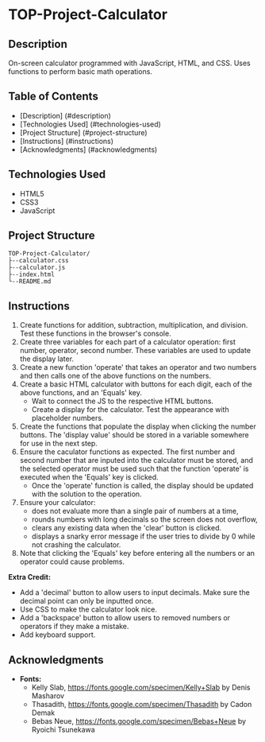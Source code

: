 # TOP-Project-Calculator

## Description
On-screen calculator programmed with JavaScript, HTML, and CSS. Uses functions to perform basic math operations.

## Table of Contents
- [Description] (#description)
- [Technologies Used] (#technologies-used)
- [Project Structure] (#project-structure)
- [Instructions] (#instructions)
- [Acknowledgments] (#acknowledgments)

## Technologies Used
- HTML5
- CSS3
- JavaScript

## Project Structure
```
TOP-Project-Calculator/
├--calculator.css
├--calculator.js
├--index.html
└--README.md
```

## Instructions
1. Create functions for addition, subtraction, multiplication, and division. Test these functions in the browser's console.
2. Create three variables for each part of a calculator operation: first number, operator, second number. These variables are used to update the display later.
3. Create a new function 'operate' that takes an operator and two numbers and then calls one of the above functions on the numbers.
4. Create a basic HTML calculator with buttons for each digit, each of the above functions, and an 'Equals' key.
    - Wait to connect the JS to the respective HTML buttons.
    - Create a display for the calculator. Test the appearance with placeholder numbers.
5. Create the functions that populate the display when clicking the number buttons. The 'display value' should be stored in a variable somewhere for use in the next step.
6. Ensure the caculator functions as expected. The first number and second number that are inputed into the calculator must be stored, and the selected operator must be used such that the function 'operate' is executed when the 'Equals' key is clicked.
    - Once the 'operate' function is called, the display should be updated with the solution to the operation.
7. Ensure your calculator:
    - does not evaluate more than a single pair of numbers at a time,
    - rounds numbers with long decimals so the screen does not overflow,
    - clears any existing data when the 'clear' button is clicked.
    - displays a snarky error message if the user tries to divide by 0 while not crashing the calculator.
8. Note that clicking the 'Equals' key before entering all the numbers or an operator could cause problems.

**Extra Credit:**
- Add a 'decimal' button to allow users to input decimals. Make sure the decimal point can only be inputted once.
- Use CSS to make the calculator look nice.
- Add a 'backspace' button to allow users to removed numbers or operators if they make a mistake.
- Add keyboard support.

## Acknowledgments
- **Fonts:**
    - Kelly Slab, https://fonts.google.com/specimen/Kelly+Slab by Denis Masharov
    - Thasadith, https://fonts.google.com/specimen/Thasadith by Cadon Demak
    - Bebas Neue, https://fonts.google.com/specimen/Bebas+Neue by Ryoichi Tsunekawa
